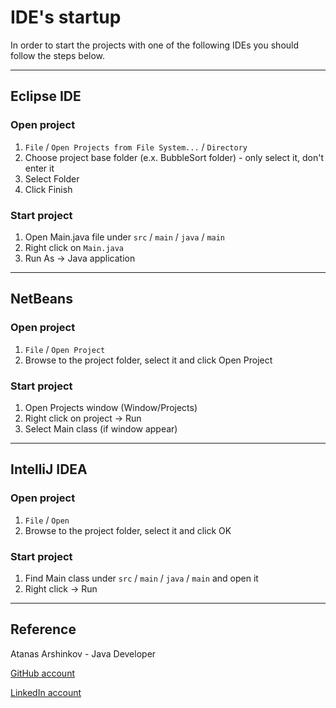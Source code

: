 # IDE's startup

In order to start the projects with one of the following IDEs you should follow the steps below.

___

## Eclipse IDE

### Open project

1. `File` / `Open Projects from File System...` / `Directory`
2. Choose project base folder (e.x. BubbleSort folder) - only select it, don't enter it
3. Select Folder
4. Click Finish

### Start project

1. Open Main.java file under `src` / `main` / `java` / `main`
2. Right click on `Main.java`
3. Run As -> Java application

___

## NetBeans

### Open project

1. `File` / `Open Project`
2. Browse to the project folder, select it and click Open Project

### Start project

1. Open Projects window (Window/Projects)
2. Right click on project -> Run
3. Select Main class (if window appear)

___

## IntelliJ IDEA

### Open project

1. `File` / `Open`
2. Browse to the project folder, select it and click OK

### Start project

1. Find Main class under `src` / `main` / `java` / `main` and open it
2. Right click -> Run

___

## Reference

Atanas Arshinkov - Java Developer

[GitHub account](https://www.github.com/aarshinkov)

[LinkedIn account](https://www.linkedin.com/in/atanas-arshinkov)



